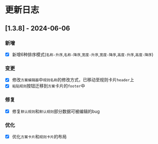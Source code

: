 # 更新日志

## [1.3.8] - 2024-06-06

### 新增

- [x] 新增6种排序模式(`名称-升序`,`名称-降序`,`宽度-升序`,`宽度-降序`,`高度-升序`,`高度-降序`)

### 变更

- [x] 修改`方案编辑器`中`规则名称`的修改方式，已移动至规则卡片`header`上
- [x] `粘贴规则`按钮迁移到`方案`卡片的`footer`中

### 修复

- [x] 修复`默认规则`和`默认规则`部分数据可被编辑的bug

### 优化

- [x] 优化`方案卡片`和`规则卡片`的布局



### 

